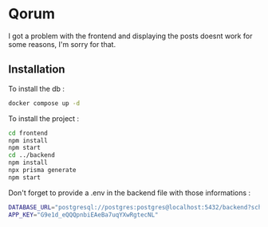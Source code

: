 # Qorum

I got a problem with the frontend and displaying the posts doesnt work for some reasons, I'm sorry for that.

## Installation

To install the db :

```bash
docker compose up -d
```

To install the project :

```bash
cd frontend
npm install
npm start
cd ../backend
npm install
npx prisma generate
npm start
```

Don't forget to provide a .env in the backend file with those informations :

```bash
DATABASE_URL="postgresql://postgres:postgres@localhost:5432/backend?schema=public"
APP_KEY="G9e1d_eQQQpnbiEAeBa7uqYXwRgtecNL"
```